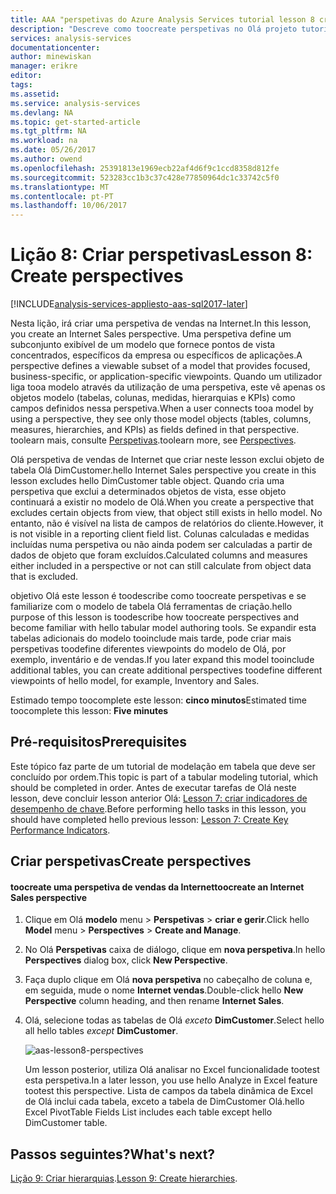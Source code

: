 ```yaml
---
title: AAA "perspetivas do Azure Analysis Services tutorial lesson 8 criar | Microsoft Docs"
description: "Descreve como toocreate perspetivas no Olá projeto tutorial Azure Analysis Services."
services: analysis-services
documentationcenter: 
author: minewiskan
manager: erikre
editor: 
tags: 
ms.assetid: 
ms.service: analysis-services
ms.devlang: NA
ms.topic: get-started-article
ms.tgt_pltfrm: NA
ms.workload: na
ms.date: 05/26/2017
ms.author: owend
ms.openlocfilehash: 25391813e1969ecb22af4d6f9c1ccd8358d812fe
ms.sourcegitcommit: 523283cc1b3c37c428e77850964dc1c33742c5f0
ms.translationtype: MT
ms.contentlocale: pt-PT
ms.lasthandoff: 10/06/2017
---
```

# <a name="lesson-8-create-perspectives"></a><span data-ttu-id="20059-103">Lição 8: Criar perspetivas</span><span class="sxs-lookup"><span data-stu-id="20059-103">Lesson 8: Create perspectives</span></span>

[!INCLUDE[analysis-services-appliesto-aas-sql2017-later](../../../includes/analysis-services-appliesto-aas-sql2017-later.md)]

<span data-ttu-id="20059-104">Nesta lição, irá criar uma perspetiva de vendas na Internet.</span><span class="sxs-lookup"><span data-stu-id="20059-104">In this lesson, you create an Internet Sales perspective.</span></span> <span data-ttu-id="20059-105">Uma perspetiva define um subconjunto exibível de um modelo que fornece pontos de vista concentrados, específicos da empresa ou específicos de aplicações.</span><span class="sxs-lookup"><span data-stu-id="20059-105">A perspective defines a viewable subset of a model that provides focused, business-specific, or application-specific viewpoints.</span></span> <span data-ttu-id="20059-106">Quando um utilizador liga tooa modelo através da utilização de uma perspetiva, este vê apenas os objetos modelo (tabelas, colunas, medidas, hierarquias e KPIs) como campos definidos nessa perspetiva.</span><span class="sxs-lookup"><span data-stu-id="20059-106">When a user connects tooa model by using a perspective, they see only those model objects (tables, columns, measures, hierarchies, and KPIs) as fields defined in that perspective.</span></span> <span data-ttu-id="20059-107">toolearn mais, consulte [Perspetivas](https://docs.microsoft.com/sql/analysis-services/tabular-models/perspectives-ssas-tabular).</span><span class="sxs-lookup"><span data-stu-id="20059-107">toolearn more, see [Perspectives](https://docs.microsoft.com/sql/analysis-services/tabular-models/perspectives-ssas-tabular).</span></span>
  
<span data-ttu-id="20059-108">Olá perspetiva de vendas de Internet que criar neste lesson exclui objeto de tabela Olá DimCustomer.</span><span class="sxs-lookup"><span data-stu-id="20059-108">hello Internet Sales perspective you create in this lesson excludes hello DimCustomer table object.</span></span> <span data-ttu-id="20059-109">Quando cria uma perspetiva que exclui a determinados objetos de vista, esse objeto continuará a existir no modelo de Olá.</span><span class="sxs-lookup"><span data-stu-id="20059-109">When you create a perspective that excludes certain objects from view, that object still exists in hello model.</span></span> <span data-ttu-id="20059-110">No entanto, não é visível na lista de campos de relatórios do cliente.</span><span class="sxs-lookup"><span data-stu-id="20059-110">However, it is not visible in a reporting client field list.</span></span> <span data-ttu-id="20059-111">Colunas calculadas e medidas incluídas numa perspetiva ou não ainda podem ser calculadas a partir de dados de objeto que foram excluídos.</span><span class="sxs-lookup"><span data-stu-id="20059-111">Calculated columns and measures either included in a perspective or not can still calculate from object data that is excluded.</span></span>  
  
<span data-ttu-id="20059-112">objetivo Olá este lesson é toodescribe como toocreate perspetivas e se familiarize com o modelo de tabela Olá ferramentas de criação.</span><span class="sxs-lookup"><span data-stu-id="20059-112">hello purpose of this lesson is toodescribe how toocreate perspectives and become familiar with hello tabular model authoring tools.</span></span> <span data-ttu-id="20059-113">Se expandir esta tabelas adicionais do modelo tooinclude mais tarde, pode criar mais perspetivas toodefine diferentes viewpoints do modelo de Olá, por exemplo, inventário e de vendas.</span><span class="sxs-lookup"><span data-stu-id="20059-113">If you later expand this model tooinclude additional tables, you can create additional perspectives toodefine different viewpoints of hello model, for example, Inventory and Sales.</span></span>  
  
<span data-ttu-id="20059-114">Estimado tempo toocomplete este lesson: **cinco minutos**</span><span class="sxs-lookup"><span data-stu-id="20059-114">Estimated time toocomplete this lesson: **Five minutes**</span></span>  
  
## <a name="prerequisites"></a><span data-ttu-id="20059-115">Pré-requisitos</span><span class="sxs-lookup"><span data-stu-id="20059-115">Prerequisites</span></span>  
<span data-ttu-id="20059-116">Este tópico faz parte de um tutorial de modelação em tabela que deve ser concluído por ordem.</span><span class="sxs-lookup"><span data-stu-id="20059-116">This topic is part of a tabular modeling tutorial, which should be completed in order.</span></span> <span data-ttu-id="20059-117">Antes de executar tarefas de Olá neste lesson, deve concluir lesson anterior Olá: [Lesson 7: criar indicadores de desempenho de chave](../tutorials/aas-lesson-7-create-key-performance-indicators.md).</span><span class="sxs-lookup"><span data-stu-id="20059-117">Before performing hello tasks in this lesson, you should have completed hello previous lesson: [Lesson 7: Create Key Performance Indicators](../tutorials/aas-lesson-7-create-key-performance-indicators.md).</span></span>  
  
## <a name="create-perspectives"></a><span data-ttu-id="20059-118">Criar perspetivas</span><span class="sxs-lookup"><span data-stu-id="20059-118">Create perspectives</span></span>  
  
#### <a name="toocreate-an-internet-sales-perspective"></a><span data-ttu-id="20059-119">toocreate uma perspetiva de vendas da Internet</span><span class="sxs-lookup"><span data-stu-id="20059-119">toocreate an Internet Sales perspective</span></span>  
  
1.  <span data-ttu-id="20059-120">Clique em Olá **modelo** menu > **Perspetivas** > **criar e gerir**.</span><span class="sxs-lookup"><span data-stu-id="20059-120">Click hello **Model** menu > **Perspectives** > **Create and Manage**.</span></span>  
  
2.  <span data-ttu-id="20059-121">No Olá **Perspetivas** caixa de diálogo, clique em **nova perspetiva**.</span><span class="sxs-lookup"><span data-stu-id="20059-121">In hello **Perspectives** dialog box, click **New Perspective**.</span></span>  
  
3.  <span data-ttu-id="20059-122">Faça duplo clique em Olá **nova perspetiva** no cabeçalho de coluna e, em seguida, mude o nome **Internet vendas**.</span><span class="sxs-lookup"><span data-stu-id="20059-122">Double-click hello **New Perspective** column heading, and then rename **Internet Sales**.</span></span>  
  
4.  <span data-ttu-id="20059-123">Olá, selecione todas as tabelas de Olá *exceto* **DimCustomer**.</span><span class="sxs-lookup"><span data-stu-id="20059-123">Select hello all hello tables *except* **DimCustomer**.</span></span>  
  
    ![aas-lesson8-perspectives](../tutorials/media/aas-lesson8-perspectives.png)
  
    <span data-ttu-id="20059-125">Um lesson posterior, utiliza Olá analisar no Excel funcionalidade tootest esta perspetiva.</span><span class="sxs-lookup"><span data-stu-id="20059-125">In a later lesson, you use hello Analyze in Excel feature tootest this perspective.</span></span> <span data-ttu-id="20059-126">Lista de campos da tabela dinâmica de Excel de Olá inclui cada tabela, exceto a tabela de DimCustomer Olá.</span><span class="sxs-lookup"><span data-stu-id="20059-126">hello Excel PivotTable Fields List includes each table except hello DimCustomer table.</span></span>  

## <a name="whats-next"></a><span data-ttu-id="20059-127">Passos seguintes?</span><span class="sxs-lookup"><span data-stu-id="20059-127">What's next?</span></span>
<span data-ttu-id="20059-128">[Lição 9: Criar hierarquias](../tutorials/aas-lesson-9-create-hierarchies.md).</span><span class="sxs-lookup"><span data-stu-id="20059-128">[Lesson 9: Create hierarchies](../tutorials/aas-lesson-9-create-hierarchies.md).</span></span>
  
  
  
  
